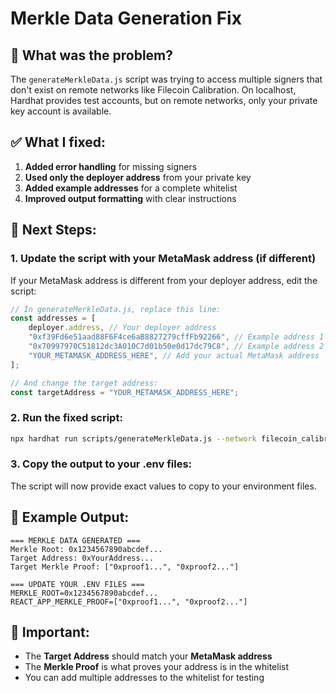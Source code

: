 # Merkle Data Generation Fix

## 🔧 What was the problem?
The `generateMerkleData.js` script was trying to access multiple signers that don't exist on remote networks like Filecoin Calibration. On localhost, Hardhat provides test accounts, but on remote networks, only your private key account is available.

## ✅ What I fixed:
1. **Added error handling** for missing signers
2. **Used only the deployer address** from your private key
3. **Added example addresses** for a complete whitelist
4. **Improved output formatting** with clear instructions

## 🚀 Next Steps:

### 1. Update the script with your MetaMask address (if different)
If your MetaMask address is different from your deployer address, edit the script:

```javascript
// In generateMerkleData.js, replace this line:
const addresses = [
    deployer.address, // Your deployer address
    "0xf39Fd6e51aad88F6F4ce6aB8827279cffFb92266", // Example address 1
    "0x70997970C51812dc3A010C7d01b50e0d17dc79C8", // Example address 2
    "YOUR_METAMASK_ADDRESS_HERE", // Add your actual MetaMask address
];

// And change the target address:
const targetAddress = "YOUR_METAMASK_ADDRESS_HERE";
```

### 2. Run the fixed script:
```bash
npx hardhat run scripts/generateMerkleData.js --network filecoin_calibration
```

### 3. Copy the output to your .env files:
The script will now provide exact values to copy to your environment files.

## 📝 Example Output:
```
=== MERKLE DATA GENERATED ===
Merkle Root: 0x1234567890abcdef...
Target Address: 0xYourAddress...
Target Merkle Proof: ["0xproof1...", "0xproof2..."]

=== UPDATE YOUR .ENV FILES ===
MERKLE_ROOT=0x1234567890abcdef...
REACT_APP_MERKLE_PROOF=["0xproof1...", "0xproof2..."]
```

## 🎯 Important:
- The **Target Address** should match your **MetaMask address**
- The **Merkle Proof** is what proves your address is in the whitelist
- You can add multiple addresses to the whitelist for testing